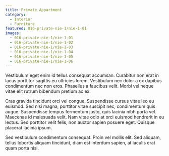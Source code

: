 ```yaml
---
title: Private Appartment
category:
  - Interior
  - Furniture
featured: 016-private-nie-1/nie-1-01
images:
  - 016-private-nie-1/nie-1-01
  - 016-private-nie-1/nie-1-02
  - 016-private-nie-1/nie-1-03
  - 016-private-nie-1/nie-1-04
  - 016-private-nie-1/nie-1-05
  - 016-private-nie-1/nie-1-06
---
```


Vestibulum eget enim id tellus consequat accumsan. Curabitur non erat in lacus porttitor sagittis eu ultricies lorem. Vestibulum nec dolor a ex dapibus condimentum nec non eros. Phasellus a faucibus velit. Morbi vel neque vitae elit rutrum bibendum pretium ac ex.

Cras gravida tincidunt orci vel congue. Suspendisse cursus vitae leo eu euismod. Sed nisi magna, porttitor vitae suscipit nec, condimentum quis augue. Suspendisse tempus fermentum justo, quis lacinia nibh porta vel. Maecenas id malesuada velit. Nam vitae odio at orci euismod hendrerit in eu lectus. Sed porttitor velit felis, non auctor sapien posuere eget. Quisque placerat lacinia ipsum.

Sed vestibulum condimentum consequat. Proin vel mollis elit. Sed aliquam, tellus lobortis aliquam tincidunt, diam est interdum sapien, at iaculis erat quam porta nisi.